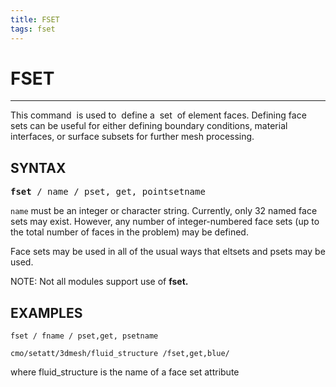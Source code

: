 ```yaml
---
title: FSET 
tags: fset 
---
```


# FSET

---------------

 This command  is used to  define a  set  of element faces. Defining
 face sets can be useful for either defining boundary conditions,
 material interfaces, or surface subsets for further mesh processing.

## SYNTAX

<pre>
<b>fset</b> / name / pset, get, pointsetname
</pre>
  
`name` must be an integer or
  character string. Currently, only 32 named face sets may exist.
  However, any number of integer-numbered face sets (up to the total
  number of faces in the problem) may be defined. 
  
 Face sets may be used in all of the usual ways that eltsets and psets may be used.
 
  
 NOTE: Not all modules support use of **fset.**

## EXAMPLES

```
fset / fname / pset,get, psetname
```

```
cmo/setatt/3dmesh/fluid_structure /fset,get,blue/
```
where fluid_structure is the name of a face set attribute



